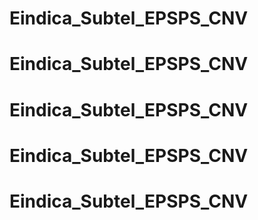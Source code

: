 # Eindica_Subtel_EPSPS_CNV
# Eindica_Subtel_EPSPS_CNV
# Eindica_Subtel_EPSPS_CNV
# Eindica_Subtel_EPSPS_CNV
# Eindica_Subtel_EPSPS_CNV
